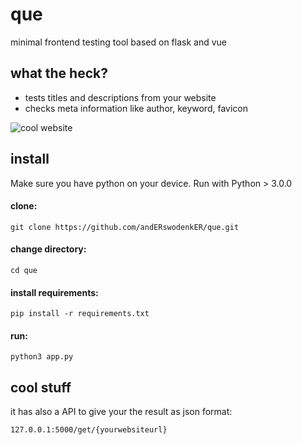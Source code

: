 # que

minimal frontend testing tool based on flask and vue

## what the heck?
 - tests titles and descriptions from your website
 - checks meta information like author, keyword, favicon
 
 ![cool website](http://anderswodenker.de/que/que.png )
 
## install
 
Make sure you have python on your device. Run with Python > 3.0.0
 
#### clone: <br>
`git clone https://github.com/andERswodenkER/que.git`
 
#### change directory: <br>
`cd que`

#### install requirements: <br>
`pip install -r requirements.txt`

#### run: <br>
`python3 app.py`


## cool stuff

it has also a API to give your the result as json format:

`127.0.0.1:5000/get/{yourwebsiteurl}`